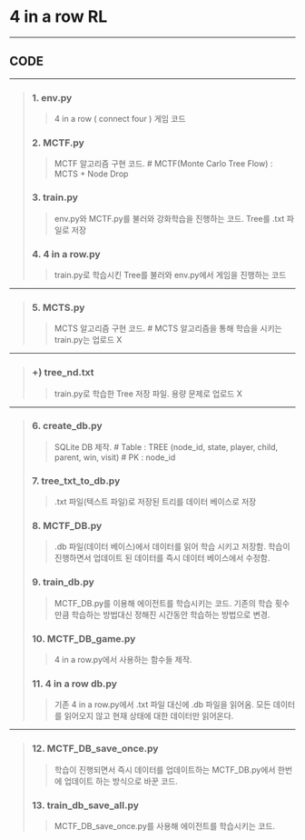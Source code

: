# 4 in a row RL
------------
## CODE
------------
> ### 1. env.py
> > 4 in a row ( connect four ) 게임 코드
> ### 2. MCTF.py
> > MCTF 알고리즘 구현 코드. # MCTF(Monte Carlo Tree Flow) : MCTS + Node Drop
> ### 3. train.py
> > env.py와 MCTF.py를 불러와 강화학습을 진행하는 코드. Tree를 .txt 파일로 저장
> ### 4. 4 in a row.py
> > train.py로 학습시킨 Tree를 불러와 env.py에서 게임을 진행하는 코드
------------
> ### 5. MCTS.py
> > MCTS 알고리즘 구현 코드. # MCTS 알고리즘을 통해 학습을 시키는 train.py는 업로드 X
------------
> ### +) tree_nd.txt
> > train.py로 학습한 Tree 저장 파일. 용량 문제로 업로드 X
------------
> ### 6. create_db.py
> > SQLite DB 제작. # Table : TREE (node_id, state, player, child, parent, win, visit) # PK : node_id
> ### 7. tree_txt_to_db.py
> > .txt 파일(텍스트 파일)로 저장된 트리를 데이터 베이스로 저장
> ### 8. MCTF_DB.py
> > .db 파일(데이터 베이스)에서 데이터를 읽어 학습 시키고 저장함. 학습이 진행하면서 업데이트 된 데이터를 즉시 데이터 베이스에서 수정함.
> ### 9. train_db.py
> > MCTF_DB.py를 이용해 에이전트를 학습시키는 코드. 기존의 학습 횟수만큼 학습하는 방법대신 정해진 시간동안 학습하는 방법으로 변경.
> ### 10. MCTF_DB_game.py
> > 4 in a row.py에서 사용하는 함수들 제작.
> ### 11. 4 in a row db.py
> > 기존 4 in a row.py에서 .txt 파일 대신에 .db 파일을 읽어옴. 모든 데이터를 읽어오지 않고 현재 상태에 대한 데이터만 읽어온다.
------------
> ### 12. MCTF_DB_save_once.py
> > 학습이 진행되면서 즉시 데이터를 업데이트하는 MCTF_DB.py에서 한번에 업데이트 하는 방식으로 바꾼 코드.
> ### 13. train_db_save_all.py
> > MCTF_DB_save_once.py를 사용해 에이전트를 학습시키는 코드.
